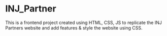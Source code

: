 # INJ_Partner
This is a frontend project created using HTML, CSS, JS to replicate the INJ Partners website and add features &amp; style the website using CSS. 
